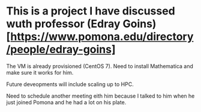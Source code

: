 # This is a project I have discussed wuth professor (Edray Goins)[https://www.pomona.edu/directory/people/edray-goins]

The VM is already provisioned (CentOS 7). Need to install Mathematica and make sure it works for him.

Future deveopments will include scaling up to HPC.

Need to schedule another meeting eith him because I talked to him when he just joined Pomona and he had a lot on his plate.
